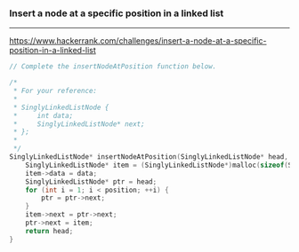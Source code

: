 ### Insert a node at a specific position in a linked list

---

<https://www.hackerrank.com/challenges/insert-a-node-at-a-specific-position-in-a-linked-list>

```C++
// Complete the insertNodeAtPosition function below.

/*
 * For your reference:
 *
 * SinglyLinkedListNode {
 *     int data;
 *     SinglyLinkedListNode* next;
 * };
 *
 */
SinglyLinkedListNode* insertNodeAtPosition(SinglyLinkedListNode* head, int data, int position) {
    SinglyLinkedListNode* item = (SinglyLinkedListNode*)malloc(sizeof(SinglyLinkedListNode));
    item->data = data;
    SinglyLinkedListNode* ptr = head;
    for (int i = 1; i < position; ++i) {
        ptr = ptr->next;
    }
    item->next = ptr->next;
    ptr->next = item;
    return head;
}
```
